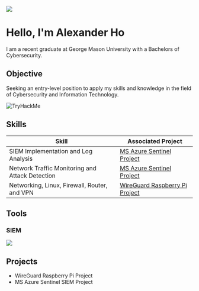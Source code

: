 <a href="https://www.linkedin.com/in/alexanderho2022/"><img src="https://img.shields.io/badge/-LinkedIn-0072b1?&style=for-the-badge&logo=linkedin&logoColor=white" /></a>
# Hello, I'm Alexander Ho


I am a recent graduate at George Mason University with a Bachelors of Cybersecurity.

## Objective

Seeking an entry-level position to apply my skills and knowledge in the field of Cybersecurity and Information Technology.

<img src="https://tryhackme-badges.s3.amazonaws.com/dawnalex.png" alt="TryHackMe">

## Skills

| Skill                                         | Associated Project         |
|-----------------------------------------------|----------------------------|
| SIEM Implementation and Log Analysis          | <a href="https://google.com"> MS Azure Sentinel Project</a>|
| Network Traffic Monitoring and Attack Detection | <a href="https://google.com">MS Azure Sentinel Project</a>|
| Networking, Linux, Firewall, Router, and VPN | <a href="https://medium.com/@alexho10.net/wireguard-raspberry-pi-project-fb7dca472606"> WireGuard Raspberry Pi Project</a>|

## Tools

### SIEM
<div>
    <img src="https://img.shields.io/badge/-Microsoft%20Sentinel-0078D4?style=for-the-badge&logo=Microsoft&logoColor=white" />
</div>
</div>

## Projects
- WireGuard Raspberry Pi Project
- MS Azure Sentinel SIEM Project

